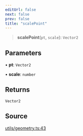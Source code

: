 ```yaml
---
editUrl: false
next: false
prev: false
title: "scalePoint"
---
```


> **scalePoint**(`pt`, `scale`): `Vector2`

## Parameters

• **pt**: `Vector2`

• **scale**: `number`

## Returns

`Vector2`

## Source

[utils/geometry.ts:43](https://github.com/nodenogg-in/alpha-p2p/blob/bce45d3dc78f9a00957a766d70c8bb1a066ebf43/packages/infinitykit/src/utils/geometry.ts#L43)
